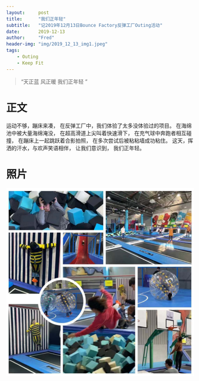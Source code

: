 ```yaml
---
layout:     post
title:      "我们正年轻"
subtitle:   "记2019年12月13日Bounce Factory反弹工厂Outing活动"
date:       2019-12-13
author:     "Fred"
header-img: "img/2019_12_13_img1.jpeg"
tags:
    - Outing
    - Keep Fit
---
```


> “天正蓝 风正暖 我们正年轻 ”


# 正文

运动不够，蹦床来凑，
在反弹工厂中，我们体验了太多没体验过的项目。
在海绵池中被大量海绵淹没，
在超高滑道上尖叫着快速滑下，
在充气球中奔跑者相互碰撞，
在蹦床上一起跳跃着合影拍照，
在多次尝试后被粘粘墙成功粘住。
这天，挥洒的汗水，与欢声笑语相伴，
让我们意识到，
我们正年轻。

# 照片

![](/img/2019_12_13_img2.jpeg "test photo")

